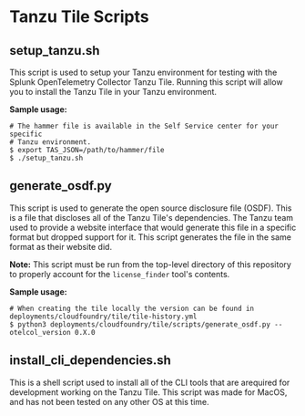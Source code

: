# Tanzu Tile Scripts

## setup_tanzu.sh

This script is used to setup your Tanzu environment for testing with the Splunk OpenTelemetry Collector Tanzu Tile. Running
this script will allow you to install the Tanzu Tile in your Tanzu environment.

**Sample usage:**
```shell
# The hammer file is available in the Self Service center for your specific
# Tanzu environment.
$ export TAS_JSON=/path/to/hammer/file
$ ./setup_tanzu.sh
```

## generate_osdf.py

This script is used to generate the open source disclosure file (OSDF). This is a file that discloses all of the Tanzu
Tile's dependencies. The Tanzu team used to provide a website interface that would generate this file in a specific
format but dropped support for it. This script generates the file in the same format as their website did.

**Note:** This script must be run from the top-level directory of this repository to properly account for the
`license_finder` tool's contents.

**Sample usage:**
```shell
# When creating the tile locally the version can be found in deployments/cloudfoundry/tile/tile-history.yml
$ python3 deployments/cloudfoundry/tile/scripts/generate_osdf.py --otelcol_version 0.X.0
```

## install_cli_dependencies.sh

This is a shell script used to install all of the CLI tools that are arequired for development
working on the Tanzu Tile. This script was made for MacOS, and has not been
tested on any other OS at this time.
